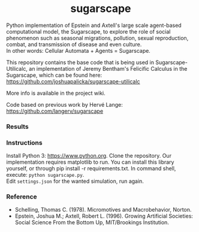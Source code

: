 <h1 align="center">sugarscape</h1>

Python implementation of Epstein and Axtell's large scale agent-based computational model, the Sugarscape, to explore the role of social phenomenon such as seasonal migrations, pollution, sexual reproduction, combat, and transmission of disease and even culture.  
In other words: Cellular Automata + Agents = Sugarscape.

This repository contains the base code that is being used in Sugarscape-Utilicalc, an implementation of Jeremy Bentham's Felicific Calculus in the Sugarscape, which can be found here: https://github.com/joshuapalicka/sugarscape-utilicalc

More info is available in the project wiki.

Code based on previous work by Hervé Lange: https://github.com/langerv/sugarscape

### Results

### Instructions
Install Python 3: https://www.python.org.
Clone the repository.
Our implementation requires matplotlib to run. You can install this library yourself, or through pip install -r requirements.txt.
In command shell, execute: `python sugarscape.py`.  
Edit `settings.json` for the wanted simulation, run again.

### Reference
- Schelling, Thomas C. (1978). Micromotives and Macrobehavior, Norton.
- Epstein, Joshua M.; Axtell, Robert L. (1996). Growing Artificial Societies: Social Science From the Bottom Up, MIT/Brookings Institution.
